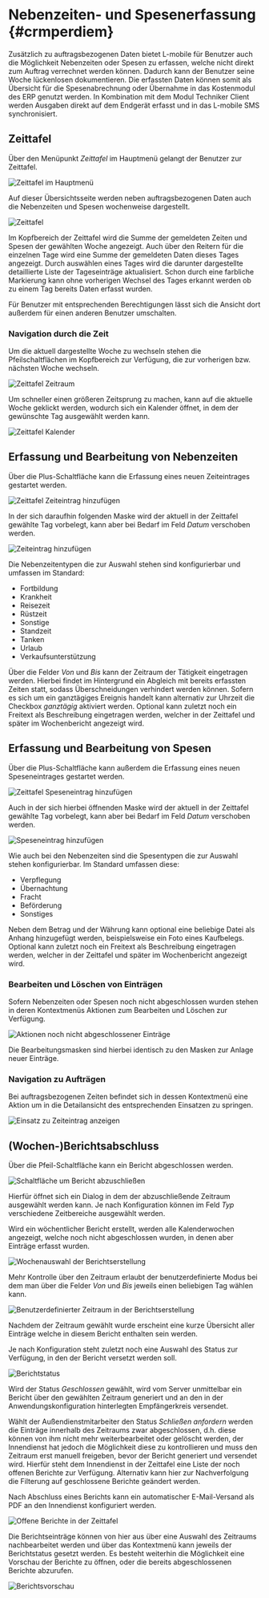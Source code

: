 # Nebenzeiten- und Spesenerfassung {#crmperdiem}

Zusätzlich zu auftragsbezogenen Daten bietet L-mobile für Benutzer auch die Möglichkeit Nebenzeiten oder Spesen zu erfassen, welche nicht direkt zum Auftrag verrechnet werden können. Dadurch kann der Benutzer seine Woche lückenlosen dokumentieren. Die erfassten Daten können somit als Übersicht für die Spesenabrechnung oder Übernahme in das Kostenmodul des ERP genutzt werden. In Kombination mit dem Modul Techniker Client werden Ausgaben direkt auf dem Endgerät erfasst und in das L-mobile SMS synchronisiert.

## Zeittafel

Über den Menüpunkt *Zeittafel*  im Hauptmenü gelangt der Benutzer zur Zeittafel.

![Zeittafel im Hauptmenü](img/TimeEntries/Zeittafel_Menue.png "Zeittafel im Hauptmenü")

Auf dieser Übersichtsseite werden neben auftragsbezogenen Daten auch die Nebenzeiten und Spesen wochenweise dargestellt. 

![Zeittafel](img/TimeEntries/Zeittafel.png "Zeittafel")

Im Kopfbereich der Zeittafel wird die Summe der gemeldeten Zeiten und Spesen der gewählten Woche angezeigt. Auch über den Reitern für die einzelnen Tage wird eine Summe der gemeldeten Daten dieses Tages angezeigt. Durch auswählen eines Tages wird die darunter dargestellte detaillierte Liste der Tageseinträge aktualisiert. Schon durch eine farbliche Markierung kann ohne vorherigen Wechsel des Tages erkannt werden ob zu einem Tag bereits Daten erfasst wurden.

Für Benutzer mit entsprechenden Berechtigungen lässt sich die Ansicht dort außerdem für einen anderen Benutzer umschalten.

### Navigation durch die Zeit

Um die aktuell dargestellte Woche zu wechseln stehen die Pfeilschaltflächen im Kopfbereich zur Verfügung, die zur vorherigen bzw. nächsten Woche wechseln.

![Zeittafel Zeitraum](img/TimeEntries/Zeittafel_Zeitraum.png "Zeittafel Zeitraum")

Um schneller einen größeren Zeitsprung zu machen, kann auf die aktuelle Woche geklickt werden, wodurch sich ein Kalender öffnet, in dem der gewünschte Tag ausgewählt werden kann.

![Zeittafel Kalender](img/TimeEntries/Zeittafel_DatePicker.png "Zeittafel Kalender")

## Erfassung und Bearbeitung von Nebenzeiten

Über die Plus-Schaltfläche kann die Erfassung eines neuen Zeiteintrages gestartet werden.

![Zeittafel Zeiteintrag hinzufügen](img/TimeEntries/Zeittafel_FAB_Nebenzeit.png "Zeittafel Zeiteintrag hinzufügen")

In der sich daraufhin folgenden Maske wird der aktuell in der Zeittafel gewählte Tag vorbelegt, kann aber bei Bedarf im Feld *Datum* verschoben werden.

![Zeiteintrag hinzufügen](img/TimeEntries/Zeiteintrag_hinzufuegen.png "Zeiteintrag hinzufügen")

Die Nebenzeitentypen die zur Auswahl stehen sind konfigurierbar und umfassen im Standard:

- Fortbildung
- Krankheit
- Reisezeit
- Rüstzeit
- Sonstige
- Standzeit
- Tanken
- Urlaub
- Verkaufsunterstützung

Über die Felder *Von* und *Bis* kann der Zeitraum der Tätigkeit eingetragen werden. Hierbei findet im Hintergrund ein Abgleich mit bereits erfassten Zeiten statt, sodass Überschneidungen verhindert werden können. Sofern es sich um ein ganztägiges Ereignis handelt kann alternativ zur Uhrzeit die Checkbox *ganztägig* aktiviert werden. Optional kann zuletzt noch ein Freitext als Beschreibung eingetragen werden, welcher in der Zeittafel und später im Wochenbericht angezeigt wird.

## Erfassung und Bearbeitung von Spesen

Über die Plus-Schaltfläche kann außerdem die Erfassung eines neuen Speseneintrages gestartet werden.

![Zeittafel Speseneintrag hinzufügen](img/TimeEntries/Zeittafel_FAB_Spesen.png "Zeittafel Speseneintrag hinzufügen")

Auch in der sich hierbei öffnenden Maske wird der aktuell in der Zeittafel gewählte Tag vorbelegt, kann aber bei Bedarf im Feld *Datum* verschoben werden.

![Speseneintrag hinzufügen](img/TimeEntries/Speseneintrag_hinzufuegen.png "Speseneintrag hinzufügen")

Wie auch bei den Nebenzeiten sind die Spesentypen die zur Auswahl stehen konfigurierbar. Im Standard umfassen diese:

- Verpflegung
- Übernachtung
- Fracht
- Beförderung
- Sonstiges

Neben dem Betrag und der Währung kann optional eine beliebige Datei als Anhang hinzugefügt werden, beispielsweise ein Foto eines Kaufbelegs. Optional kann zuletzt noch ein Freitext als Beschreibung eingetragen werden, welcher in der Zeittafel und später im Wochenbericht angezeigt wird.

### Bearbeiten und Löschen von Einträgen

Sofern Nebenzeiten oder Spesen noch nicht abgeschlossen wurden stehen in deren Kontextmenüs Aktionen zum Bearbeiten und Löschen zur Verfügung.

![Aktionen noch nicht abgeschlossener Einträge](img/TimeEntries/Nebenzeit_Aktionen.png "Aktionen noch nicht abgeschlossener Einträge")

Die Bearbeitungsmasken sind hierbei identisch zu den Masken zur Anlage neuer Einträge.

### Navigation zu Aufträgen

Bei auftragsbezogenen Zeiten befindet sich in dessen Kontextmenü eine Aktion um in die Detailansicht des entsprechenden Einsatzen zu springen.

![Einsatz zu Zeiteintrag anzeigen](img/TimeEntries/Einsatz_anzeigen.png "Einsatz zu Zeiteintrag anzeigen")

## (Wochen-)Berichtsabschluss

Über die Pfeil-Schaltfläche kann ein Bericht abgeschlossen werden.

![Schaltfläche um Bericht abzuschließen](img/TimeEntries/Bericht_Button.png "Schaltfläche um Bericht abzuschließen")

Hierfür öffnet sich ein Dialog in dem der abzuschließende Zeitraum ausgewählt werden kann. Je nach Konfiguration können im Feld *Typ* verschiedene Zeitbereiche ausgewählt werden. 

Wird ein wöchentlicher Bericht erstellt, werden alle Kalenderwochen angezeigt, welche noch nicht abgeschlossen wurden, in denen aber Einträge erfasst wurden.

![Wochenauswahl der Berichtserstellung](img/TimeEntries/Bericht.png "Wochenauswahl der Berichtserstellung")

Mehr Kontrolle über den Zeitraum erlaubt der benutzerdefinierte Modus bei dem man über die Felder *Von* und *Bis* jeweils einen beliebigen Tag wählen kann.

![Benutzerdefinierter Zeitraum in der Berichtserstellung](img/TimeEntries/Bericht_Zeitraum.png "Benutzerdefinierter Zeitraum in der Berichtserstellung")

Nachdem der Zeitraum gewählt wurde erscheint eine kurze Übersicht aller Einträge welche in diesem Bericht enthalten sein werden.

Je nach Konfiguration steht zuletzt noch eine Auswahl des Status zur Verfügung, in den der Bericht versetzt werden soll.

![Berichtstatus](img/TimeEntries/Bericht_Status.png "Berichtstatus")

Wird der Status *Geschlossen* gewählt, wird vom Server unmittelbar ein Bericht über den gewählten Zeitraum generiert und an den in der Anwendungskonfiguration hinterlegten Empfängerkreis versendet.

Wählt der Außendienstmitarbeiter den Status *Schließen anfordern* werden die Einträge innerhalb des Zeitraums zwar abgeschlossen, d.h. diese können von ihm nicht mehr weiterbearbeitet oder gelöscht werden, der Innendienst hat jedoch die Möglichkeit diese zu kontrollieren und muss den Zeitraum erst manuell freigeben, bevor der Bericht generiert und versendet wird. Hierfür steht dem Innendienst in der Zeittafel eine Liste der noch offenen Berichte zur Verfügung. Alternativ kann hier zur Nachverfolgung die Filterung auf geschlossene Berichte geändert werden.

Nach Abschluss eines Berichts kann ein automatischer E-Mail-Versand als PDF an den Innendienst konfiguriert werden.

![Offene Berichte in der Zeittafel](img/TimeEntries/Zeittafel_Berichte.png "Offene Berichte in der Zeittafel")

Die Berichtseinträge können von hier aus über eine Auswahl des Zeitraums nachbearbeitet werden und über das Kontextmenü kann jeweils der Berichtstatus gesetzt werden. Es besteht weiterhin die Möglichkeit eine Vorschau der Berichte zu öffnen, oder die bereits abgeschlossenen Berichte abzurufen.

![Berichtsvorschau](img/TimeEntries/Bericht_Vorschau.png "Berichtsvorschau")

